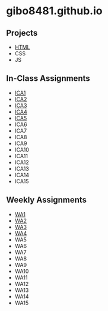 # gibo8481.github.io

## Projects
* [HTML](https://gibo8481.github.io/html-midterm/page5.html)
* CSS
* JS
## In-Class Assignments
* [ICA1](ica/ICA1-boudreau.pdf)
* [ICA2](ica/ICA2-boudreau.pdf)
* [ICA3](https://gibo8481.github.io/ica/ICA3/assets/index.html)
* [ICA4](https://gibo8481.github.io/ica/ICA4/ICA4.html)
* [ICA5](https://gibo8481.github.io/ica/ica5.html)
* ICA6
* ICA7
* ICA8
* ICA9
* ICA10
* ICA11
* ICA12
* ICA13
* ICA14
* ICA15
## Weekly Assignments
* [WA1](https://gibo8481.github.io/wa/wa1.html)
* [WA2](https://gibo8481.github.io/wa/wa2.html)
* [WA3](https://gibo8481.github.io/wa/wa3.html)
* [WA4](https://gibo8481.github.io/wa/wa4.html)
* WA5
* WA6
* WA7
* WA8
* WA9
* WA10
* WA11
* WA12
* WA13
* WA14
* WA15
